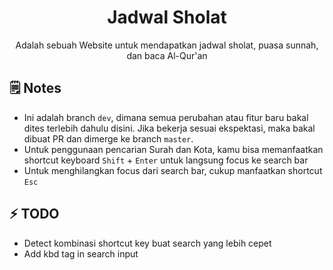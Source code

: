 <div align="center">
  <h1>Jadwal Sholat</h1> 
  <p>Adalah sebuah Website untuk mendapatkan jadwal sholat, puasa sunnah, dan baca Al-Qur'an</p>
</div>

## 🗒️ Notes ️

- Ini adalah branch `dev`, dimana semua perubahan atau fitur baru bakal dites terlebih dahulu disini. Jika bekerja sesuai ekspektasi, maka bakal dibuat PR dan dimerge ke branch `master`.
- Untuk penggunaan pencarian Surah dan Kota, kamu bisa memanfaatkan shortcut keyboard `Shift` + `Enter` untuk langsung focus ke search bar
- Untuk menghilangkan focus dari search bar, cukup manfaatkan shortcut `Esc`

## ⚡ TODO

- Detect kombinasi shortcut key buat search yang lebih cepet
- Add kbd tag in search input
